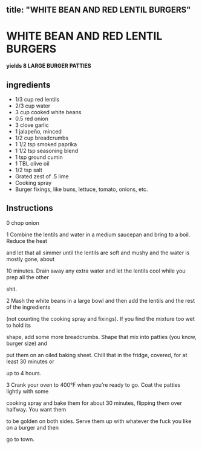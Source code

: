 

title: "WHITE BEAN AND RED LENTIL BURGERS"
---
# WHITE BEAN AND RED LENTIL BURGERS



#### yields  8 LARGE BURGER PATTIES


## ingredients
* 1/3 cup red lentils 
* 2/3 cup water 
* 3 cup cooked white beans 
* 0.5 red onion 
* 3 clove garlic 
* 1 jalapeño, minced 
* 1/2 cup breadcrumbs 
* 1 1/2 tsp smoked paprika 
* 1 1/2 tsp seasoning blend 
* 1 tsp ground cumin 
* 1 TBL olive oil 
* 1/2 tsp salt 
* Grated zest of .5 lime 
* Cooking spray 
* Burger fixings, like buns, lettuce, tomato, onions, etc. 



## Instructions
0 chop onion

1 Combine the lentils and water in a medium saucepan and bring to a boil. Reduce the heat

and let that all simmer until the lentils are soft and mushy and the water is mostly gone, about

10 minutes. Drain away any extra water and let the lentils cool while you prep all the other

shit.

2 Mash the white beans in a large bowl and then add the lentils and the rest of the ingredients

(not counting the cooking spray and fixings). If you find the mixture too wet to hold its

shape, add some more breadcrumbs. Shape that mix into patties (you know, burger size) and

put them on an oiled baking sheet. Chill that in the fridge, covered, for at least 30 minutes or

up to 4 hours.

3 Crank your oven to 400°F when you’re ready to go. Coat the patties lightly with some

cooking spray and bake them for about 30 minutes, flipping them over halfway. You want them

to be golden on both sides. Serve them up with whatever the fuck you like on a burger and then

go to town.






